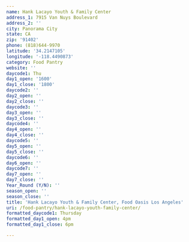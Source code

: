 ```yaml
---
name: Hank Lacayo Youth & Family Center
address_1: 7915 Van Nuys Boulevard
address_2: ''
city: Panorama City
state: CA
zip: '91402'
phone: (818)644-9970
latitude: '34.2147105'
longitude: '-118.4490873'
category: Food Pantry
website: ''
daycode1: Thu
day1_open: '1600'
day1_close: '1800'
daycode2: ''
day2_open: ''
day2_close: ''
daycode3: ''
day3_open: ''
day3_close: ''
daycode4: ''
day4_open: ''
day4_close: ''
daycode5: ''
day5_open: ''
day5_close: ''
daycode6: ''
day6_open: ''
daycode7: ''
day7_open: ''
day7_close: ''
Year_Round (Y/N): ''
season_open: ''
season_close: ''
title: 'Hank Lacayo Youth & Family Center, Food Oasis Los Angeles'
uri: /food-pantry/hank-lacayo-youth-family-center/
formatted_daycode1: Thursday
formatted_day1_open: 4pm
formatted_day1_close: 6pm

---
```

